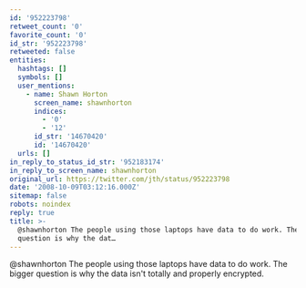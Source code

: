 ```yaml
---
id: '952223798'
retweet_count: '0'
favorite_count: '0'
id_str: '952223798'
retweeted: false
entities:
  hashtags: []
  symbols: []
  user_mentions:
    - name: Shawn Horton
      screen_name: shawnhorton
      indices:
        - '0'
        - '12'
      id_str: '14670420'
      id: '14670420'
  urls: []
in_reply_to_status_id_str: '952183174'
in_reply_to_screen_name: shawnhorton
original_url: https://twitter.com/jth/status/952223798
date: '2008-10-09T03:12:16.000Z'
sitemap: false
robots: noindex
reply: true
title: >-
  @shawnhorton The people using those laptops have data to do work. The bigger
  question is why the dat…
---
```


@shawnhorton The people using those laptops have data to do work. The bigger question is why the data isn't totally and properly encrypted.